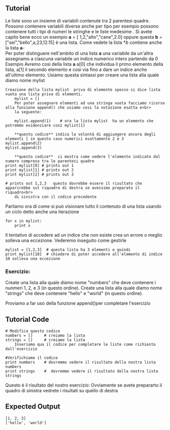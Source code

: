 Tutorial
--------

Le liste sono un insieme di variabili contenute tra 2 parentesi quadre. Possono contenere variabili diverse  anche  per tipo per esempio possono<br>
contenere tutti i tipi di numeri le stringhe e le liste medesime . Si avete capito bene ecco un esempio **a** = [ 1,2,"alto","cane",2.0] oppure
questa **b** = ["sei","bello",a,23,12.15] è una lista. Come vedete  la lista **b* contiene anche la lista **a**-<br>
Per poter distinguere nell'ambito di una lista **a** una variabile da un'altra  assegnamo a ciascuna variabile un indice numerico intero partendo da 0<br>
Esempio Avremo così della lista **a**    a[0] che individua il primo elemento della lista, a[1] il secondo elemento e cosi via fino a dare un indice anche all'ultimo elemento. Usiamo questa sintassi  per creare una lista alla quale diamo nome mylist


	Creazione della lista mylist  priva di elemente spesso si dice lista vuota una lista priva di elementi.
        mylist = []             
        Per poter assegnare elementi ad una stringa vuota facciamo ricorso alla funzione append() che usiamo cosi la notazione esatta e<br>  
        la seguente:
	
        mylist.append(1)    # ora la lista mylist  ha un elemento che potremmo evidenziare così mylist[1]

        **questo codice** indica la volontà di aggiungere ancora degli elementi [ in questo caso numerici esattamente 2 e 3
	mylist.append(2)
	mylist.append(3)
        
        **questo codice**  ci mostra come vedere l'elemento indicato dal numero compreso tra le parentesi quadre
	print mylist[0] # prints out 1
	print mylist[1] # prints out 2
	print mylist[2] # prints out 3

	# prints out 1,2,3   questo dovrebbe essere il risultato che apparirebbe sul riquadro di destra se avessimo preparato il riquadro<br>
        di sinistra con il codice precedente

Parliamo ora di come si può visionare tutto il contenuto di una lista usando un ciclo detto anche una iterazione

	for x in mylist:
	    print x

Il tentativo di accedere  ad un indice che non esiste  crea un  errore o meglio solleva una eccezione. Vederemo inseguito come gestirle

	mylist = [1,2,3]  # questa lista ha 3 elementi e quindi
	print mylist[10]  # chiedere di poter accedere all'elemento di indice 10 solleva una eccezione

### Esercizio:

Create una lista alla quale diamo nome "numbers" che deve contenere i nunmeri  1, 2, e 3 (in questo ordine).
Create una lista alla quale diamo nome "strings" che deve contenere "hello" e "world" (in questo ordine).

Proviamo a far uso della funzione append()per completare l'esercizio

Tutorial Code
-------------

	# Modifica questo codice
	numbers = []     # creiamo la lista 
	strings = []     # creiamo la lista
        Inseriamo qua il codice per completare le liste come richiesto dall'esercizio

	#Verifichiamo il codice
	print numbers    # dovremmo vedere il risultato della nostra lista numbers
	print strings    #  dovremmo vedere il risultato della nostra lista strings

Questo è il risultato del nostro esercizio: Ovviamente se avete prepararto il quadro di sinistra vedrete i risultati su quello di destra

Expected Output
---------------
	[1, 2, 3]
	['hello', 'world']